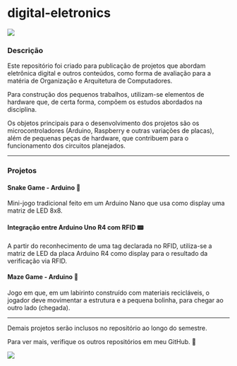 <h1>digital-eletronics</h1>
<img loading="lazy" src="http://img.shields.io/static/v1?label=STATUS&message=EM%20DESENVOLVIMENTO&color=GREEN&style=for-the-badge"/>

<h3>Descrição</h3>

<p>Este repositório foi criado para publicação de projetos que abordam eletrônica digital e outros conteúdos, como forma de avaliação para a matéria de Organização e Arquitetura de Computadores.</p>

<p>Para construção dos pequenos trabalhos, utilizam-se elementos de hardware que, de certa forma, compõem os estudos abordados na disciplina.</p>

<p>Os objetos principais para o desenvolvimento dos projetos são os microcontroladores (Arduino, Raspberry e outras variações de placas), além de pequenas peças de hardware, que contribuem para o funcionamento dos circuitos planejados.</p>

***

<h3>Projetos</h3>

<h4>Snake Game - Arduino 🐍</h4>
<p>Mini-jogo tradicional feito em um Arduino Nano que usa como display uma matriz de LED 8x8.</p>

<h4>Integração entre Arduino Uno R4 com RFID 📟</h4>
<p>A partir do reconhecimento de uma tag declarada no RFID, utiliza-se a matriz de LED da placa Arduino R4 como display para o resultado da verificação via RFID.</p>

<h4>Maze Game - Arduino 🚩</h4>
<p>Jogo em que, em um labirinto construído com materiais recicláveis, o jogador deve movimentar a estrutura e a pequena bolinha, para chegar ao outro lado (chegada).</p>

***

<p>Demais projetos serão inclusos no repositório ao longo do semestre. </p>
<p>Para ver mais, verifique os outros repositórios em meu GitHub. 💢</p> 

<img loading="lazy" src="https://i.pinimg.com/originals/c2/d0/01/c2d001a4799453ba6060a0433338810b.gif"/>
